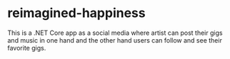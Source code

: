 # reimagined-happiness
This is a .NET Core app as a social media where artist can post their gigs and music in one hand and the other hand users can follow and see their favorite gigs.
